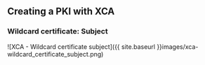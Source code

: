 ## Creating a PKI with XCA

### Wildcard certificate: Subject

![XCA - Wildcard certificate subject]({{ site.baseurl }}images/xca-wildcard_certificate_subject.png)

